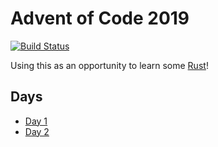 # Advent of Code 2019

[![Build Status](https://travis-ci.org/Taiters/aoc19.svg?branch=master)](https://travis-ci.org/Taiters/aoc19)

Using this as an opportunity to learn some [Rust](https://www.rust-lang.org/)!

## Days
* [Day 1](day1/)
* [Day 2](day2/)